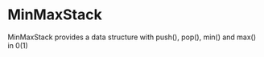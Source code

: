MinMaxStack
===========
MinMaxStack provides a data structure with push(), pop(), min() and max() in 0(1)

